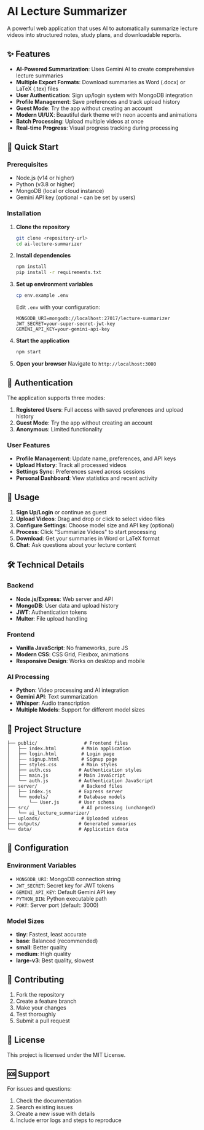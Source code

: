 # AI Lecture Summarizer

A powerful web application that uses AI to automatically summarize lecture videos into structured notes, study plans, and downloadable reports.

## ✨ Features

- **AI-Powered Summarization**: Uses Gemini AI to create comprehensive lecture summaries
- **Multiple Export Formats**: Download summaries as Word (.docx) or LaTeX (.tex) files
- **User Authentication**: Sign up/login system with MongoDB integration
- **Profile Management**: Save preferences and track upload history
- **Guest Mode**: Try the app without creating an account
- **Modern UI/UX**: Beautiful dark theme with neon accents and animations
- **Batch Processing**: Upload multiple videos at once
- **Real-time Progress**: Visual progress tracking during processing

## 🚀 Quick Start

### Prerequisites

- Node.js (v14 or higher)
- Python (v3.8 or higher)
- MongoDB (local or cloud instance)
- Gemini API key (optional - can be set by users)

### Installation

1. **Clone the repository**
   ```bash
   git clone <repository-url>
   cd ai-lecture-summarizer
   ```

2. **Install dependencies**
   ```bash
   npm install
   pip install -r requirements.txt
   ```

3. **Set up environment variables**
   ```bash
   cp env.example .env
   ```
   
   Edit `.env` with your configuration:
   ```env
   MONGODB_URI=mongodb://localhost:27017/lecture-summarizer
   JWT_SECRET=your-super-secret-jwt-key
   GEMINI_API_KEY=your-gemini-api-key
   ```

4. **Start the application**
   ```bash
   npm start
   ```

5. **Open your browser**
   Navigate to `http://localhost:3000`

## 🔐 Authentication

The application supports three modes:

1. **Registered Users**: Full access with saved preferences and upload history
2. **Guest Mode**: Try the app without creating an account
3. **Anonymous**: Limited functionality

### User Features

- **Profile Management**: Update name, preferences, and API keys
- **Upload History**: Track all processed videos
- **Settings Sync**: Preferences saved across sessions
- **Personal Dashboard**: View statistics and recent activity

## 🎯 Usage

1. **Sign Up/Login** or continue as guest
2. **Upload Videos**: Drag and drop or click to select video files
3. **Configure Settings**: Choose model size and API key (optional)
4. **Process**: Click "Summarize Videos" to start processing
5. **Download**: Get your summaries in Word or LaTeX format
6. **Chat**: Ask questions about your lecture content

## 🛠️ Technical Details

### Backend
- **Node.js/Express**: Web server and API
- **MongoDB**: User data and upload history
- **JWT**: Authentication tokens
- **Multer**: File upload handling

### Frontend
- **Vanilla JavaScript**: No frameworks, pure JS
- **Modern CSS**: CSS Grid, Flexbox, animations
- **Responsive Design**: Works on desktop and mobile

### AI Processing
- **Python**: Video processing and AI integration
- **Gemini API**: Text summarization
- **Whisper**: Audio transcription
- **Multiple Models**: Support for different model sizes

## 📁 Project Structure

```
├── public/                 # Frontend files
│   ├── index.html         # Main application
│   ├── login.html         # Login page
│   ├── signup.html        # Signup page
│   ├── styles.css         # Main styles
│   ├── auth.css          # Authentication styles
│   ├── main.js           # Main JavaScript
│   └── auth.js           # Authentication JavaScript
├── server/                # Backend files
│   ├── index.js          # Express server
│   └── models/           # Database models
│       └── User.js       # User schema
├── src/                   # AI processing (unchanged)
│   └── ai_lecture_summarizer/
├── uploads/               # Uploaded videos
├── outputs/              # Generated summaries
└── data/                 # Application data
```

## 🔧 Configuration

### Environment Variables

- `MONGODB_URI`: MongoDB connection string
- `JWT_SECRET`: Secret key for JWT tokens
- `GEMINI_API_KEY`: Default Gemini API key
- `PYTHON_BIN`: Python executable path
- `PORT`: Server port (default: 3000)

### Model Sizes

- **tiny**: Fastest, least accurate
- **base**: Balanced (recommended)
- **small**: Better quality
- **medium**: High quality
- **large-v3**: Best quality, slowest

## 🤝 Contributing

1. Fork the repository
2. Create a feature branch
3. Make your changes
4. Test thoroughly
5. Submit a pull request

## 📄 License

This project is licensed under the MIT License.

## 🆘 Support

For issues and questions:
1. Check the documentation
2. Search existing issues
3. Create a new issue with details
4. Include error logs and steps to reproduce
